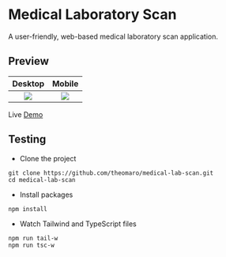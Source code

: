 # Medical Laboratory Scan

A user-friendly, web-based medical laboratory scan application.

## Preview

|          Desktop           |          Mobile           |
| :------------------------: | :-----------------------: |
| ![](./desktop-preview.png) | ![](./mobile-preview.png) |

Live [Demo](https://medical-lab-scan.vercel.app/)

## Testing

- Clone the project

```npm
git clone https://github.com/theomaro/medical-lab-scan.git
cd medical-lab-scan
```

- Install packages

```npm
npm install
```

- Watch Tailwind and TypeScript files

```npm
npm run tail-w
npm run tsc-w
```

